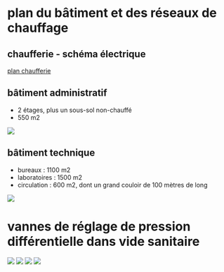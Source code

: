 # plan du bâtiment et des réseaux de chauffage

## chaufferie - schéma électrique

[plan chaufferie](Chaufferie_CEREMA_20180312.PDF)

## bâtiment administratif
- 2 étages, plus un sous-sol non-chauffé
- 550 m2

![](images/admin.png)

## bâtiment technique
- bureaux : 1100 m2
- laboratoires : 1500 m2
- circulation : 600 m2, dont un grand couloir de 100 mètres de long

![](images/labo.png)

# vannes de réglage de pression différentielle dans vide sanitaire 
![](images/equi1.jpg)
![](images/equi2.jpg)
![](images/equi3.jpg)
![](images/equi4.jpg)
